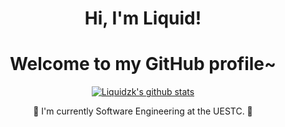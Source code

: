 



<h1 align="center">Hi, I'm Liquid</a>!</h1>
<h1 align="center">Welcome to my GitHub profile~ </h1>

<p align="center">
  <a href="https://github.com/Liquidzk"><img src="https://github-readme-stats.vercel.app/api?username=Liquidzk&hide_border=true&show_icons=true" alt="Liquidzk's github stats"></a>
</p>



<p align="center">📕 I'm currently Software Engineering at the UESTC. 📕</p>









<!--
**Liquidzk/Liquidzk** is a ✨ _special_ ✨ repository because its `README.md` (this file) appears on your GitHub profile.

Here are some ideas to get you started:

- 🔭 I’m currently working on ...
- 🌱 I’m currently learning ...
- 👯 I’m looking to collaborate on ...
- 🤔 I’m looking for help with ...
- 💬 Ask me about ...
- 📫 How to reach me: ...
- 😄 Pronouns: ...
- ⚡ Fun fact: ...
-->
